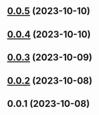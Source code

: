 

## [0.0.5](https://github.com/FE-CodeGenius/codegenius-registry-plugin/compare/0.0.4...0.0.5) (2023-10-10)

## [0.0.4](https://github.com/FE-CodeGenius/codegenius-registry-plugin/compare/0.0.3...0.0.4) (2023-10-10)

## [0.0.3](https://github.com/FE-CodeGenius/codegenius-registry-plugin/compare/0.0.2...0.0.3) (2023-10-09)

## [0.0.2](https://github.com/FE-CodeGenius/codegenius-registry-plugin/compare/0.0.1...0.0.2) (2023-10-08)

## 0.0.1 (2023-10-08)